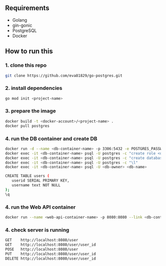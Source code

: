 ## Requirements
- Golang
- gin-gonic
- PostgreSQL
- Docker

## How to run this

### 1. clone this repo
```bash
git clone https://github.com/eva81829/go-postgres.git
```

### 2. install dependencies
```bash
go mod init <project-name>
```

### 3. prepare the image
```bash
docker build -t <docker-account>/<project-name> .
docker pull postgres
```

### 4. run the DB container and create DB
```bash
docker run -d --name <db-container-name> -p 3306:5432 -e POSTGRES_PASSWORD=<password> postgres
docker exec -it <db-container-name> psql -U postgres -c "create role <db-owner> with login password '<password>';"
docker exec -it <db-container-name> psql -U postgres -c "create database <db-name> owner <db-owner>"
docker exec -it <db-container-name> psql -U postgres -c "\l"
docker exec -it <db-container-name> psql -U <db-owner> <db-name>

CREATE TABLE users (
   userid SERIAL PRIMARY KEY,
   username text NOT NULL
);
\q
```

### 4. run the Web API container
```bash
docker run --name <web-api-container-name> -p 8080:8080 --link <db-container-name> <docker-account>/<project-name>
```

### 4. check server is running
```bash
GET    http://localhost:8080/user
GET    http://localhost:8080/user/user_id
POSE   http://localhost:8080/user
PUT    http://localhost:8080/user/user_id
DELETE http://localhost:8080/user/user_id
```
